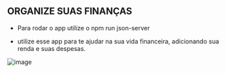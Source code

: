 ## ORGANIZE SUAS FINANÇAS

- Para rodar o app utilize o npm run json-server

- utilize esse app para te ajudar na sua vida financeira, adicionando sua renda e suas despesas. 

![image](https://github.com/Baliieiro/Portifolio/assets/107065917/acbed14a-1670-46a5-a8c1-65e5db36b345)
